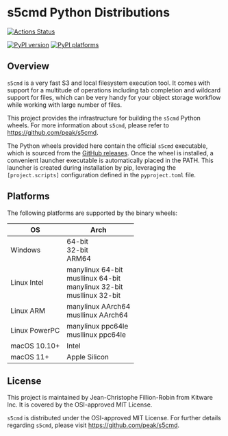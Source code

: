 # s5cmd Python Distributions

[![Actions Status][actions-badge]][actions-link]

[![PyPI version][pypi-version]][pypi-link]
[![PyPI platforms][pypi-platforms]][pypi-link]

<!-- SPHINX-START -->

## Overview

`s5cmd` is a very fast S3 and local filesystem execution tool. It comes with
support for a multitude of operations including tab completion and wildcard
support for files, which can be very handy for your object storage workflow
while working with large number of files.

This project provides the infrastructure for building the `s5cmd` Python wheels.
For more information about `s5cmd`, please refer to
https://github.com/peak/s5cmd.

The Python wheels provided here contain the official `s5cmd` executable, which
is sourced from the [GitHub releases](https://github.com/peak/s5cmd/releases).
Once the wheel is installed, a convenient launcher executable is automatically
placed in the PATH. This launcher is created during installation by pip,
leveraging the `[project.scripts]` configuration defined in the `pyproject.toml`
file.

## Platforms

The following platforms are supported by the binary wheels:

| OS            | Arch                                                                         |
| ------------- | ---------------------------------------------------------------------------- |
| Windows       | 64-bit<br>32-bit<br>ARM64                                                    |
| Linux Intel   | manylinux 64-bit<br>musllinux 64-bit<br>manylinux 32-bit<br>musllinux 32-bit |
| Linux ARM     | manylinux AArch64<br>musllinux AArch64                                       |
| Linux PowerPC | manylinux ppc64le<br>musllinux ppc64le                                       |
| macOS 10.10+  | Intel                                                                        |
| macOS 11+     | Apple Silicon                                                                |

## License

This project is maintained by Jean-Christophe Fillion-Robin from Kitware Inc. It
is covered by the OSI-approved MIT License.

`s5cmd` is distributed under the OSI-approved MIT License. For further details
regarding `s5cmd`, please visit https://github.com/peak/s5cmd.

<!-- prettier-ignore-start -->
[actions-badge]:            https://github.com/jcfr/s5cmd-python-distributions/workflows/CI/badge.svg
[actions-link]:             https://github.com/jcfr/s5cmd-python-distributions/actions
[pypi-link]:                https://pypi.org/project/s5cmd/
[pypi-platforms]:           https://img.shields.io/pypi/pyversions/s5cmd
[pypi-version]:             https://img.shields.io/pypi/v/s5cmd

<!-- prettier-ignore-end -->
